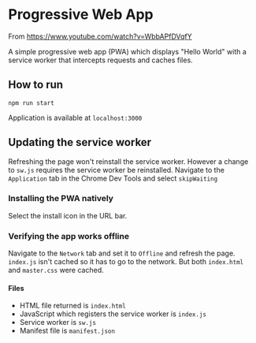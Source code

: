 # Progressive Web App
From https://www.youtube.com/watch?v=WbbAPfDVqfY

A simple progressive web app (PWA) which displays "Hello World" with a service worker that intercepts requests and caches files.

## How to run

```
npm run start
```

Application is available at `localhost:3000`

## Updating the service worker

Refreshing the page won't reinstall the service worker. However a change to `sw.js` requires the service worker be reinstalled. Navigate to the `Application` tab in the Chrome Dev Tools and select `skipWaiting`

### Installing the PWA natively

Select the install icon in the URL bar.

### Verifying the app works offline

Navigate to the `Network` tab and set it to `Offline` and refresh the page. `index.js` isn't cached so it has to go to the network. But both `index.html` and `master.css` were cached.

#### Files
- HTML file returned is `index.html`
- JavaScript which registers the service worker is `index.js`
- Service worker is `sw.js`
- Manifest file is `manifest.json`